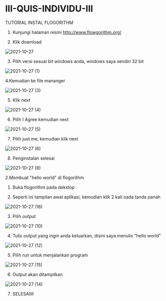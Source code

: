 # III-QUIS-INDIVIDU-III

TUTORIAL INSTAL FLOGORITHM 

1. Kunjungi halaman resmi http://www.flowgorithm.org/ 

2. Klik download 

![2021-10-27](https://user-images.githubusercontent.com/93031988/139078676-e39b6717-8755-4896-a3ce-bed8e94890f8.png)

3. Pilih versi sesuai bit windows anda, windows saya sendiri 32 bit

![2021-10-27 (1)](https://user-images.githubusercontent.com/93031988/139078865-85cb7617-d82d-4ac8-9454-e4a30364a3c7.png)

4.Kemudian ke file mananger 

![2021-10-27 (3)](https://user-images.githubusercontent.com/93031988/139078954-a8af712d-01c5-4420-8910-c1283d127cf9.png)

5. Klik next

![2021-10-27 (4)](https://user-images.githubusercontent.com/93031988/139079345-6b4f7c45-80bb-4768-96c9-b5d4029a159b.png)

6. Pilih I Agree kemudian next

![2021-10-27 (5)](https://user-images.githubusercontent.com/93031988/139079445-18281716-33d8-4e21-abbb-b024bd75e22f.png)

7. Pilih just me, kemudian klik next

![2021-10-27 (6)](https://user-images.githubusercontent.com/93031988/139079608-11c897c6-222f-4af6-8585-289e2c0ca8cf.png)

8. Penginstalan selesai

![2021-10-27 (9)](https://user-images.githubusercontent.com/93031988/139079709-e7f58af4-2794-4ba6-8396-fbc5614e3b63.png)

2.Membuat "hello world" di flogorithm

1. Buka flogorithm pada dekstop

2. Seperti ini tampilan awal aplikasi, kemudian klik 2 kali oada tanda panah

![2021-10-27 (16)](https://user-images.githubusercontent.com/93031988/139080108-70b885e6-2f87-4458-9324-678745171af8.png)

3. Pilih output 

![2021-10-27 (10)](https://user-images.githubusercontent.com/93031988/139080201-75534adc-ec63-49a2-adaa-cffcc78958cf.png)

4. Tulis output yang ingin anda keluarkan, disini saya menulis "hello world"

![2021-10-27 (12)](https://user-images.githubusercontent.com/93031988/139080354-8339f335-3bc7-4fc5-8701-98b55569f0fa.png)

5. Pilih run untuk menjalankan program

![2021-10-27 (15)](https://user-images.githubusercontent.com/93031988/139080433-69c1b48f-f819-4f4f-a8bf-eca417671b5b.png)

6. Output akan ditampilkan

![2021-10-27 (14)](https://user-images.githubusercontent.com/93031988/139080530-2d9e0e8e-3794-4784-b2c9-e18e8c0a557e.png)

7. SELESAIIII




















